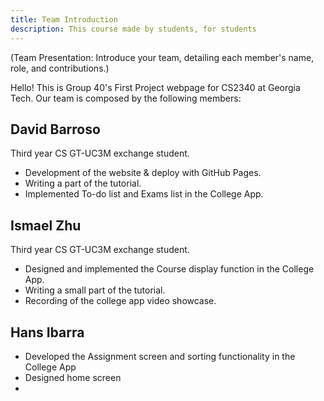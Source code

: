 ```yaml
---
title: Team Introduction
description: This course made by students, for students 
---
```


(Team Presentation: Introduce your team, detailing each member's name, role, and contributions.)

Hello! This is Group 40's First Project webpage for CS2340 at Georgia Tech. Our team is composed by the following members:

## David Barroso
Third year CS GT-UC3M exchange student.
- Development of the website & deploy with GitHub Pages.
- Writing a part of the tutorial.
- Implemented To-do list and Exams list in the College App.

## Ismael Zhu
Third year CS GT-UC3M exchange student.
- Designed and implemented the Course display function in the College App.
- Writing a small part of the tutorial.
- Recording of the college app video showcase.

## Hans Ibarra

- Developed the Assignment screen and sorting functionality in the College App
- Designed home screen
- 
